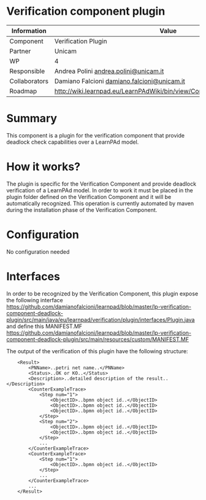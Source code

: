 Verification component plugin
====================

Information   | Value
------------- | --------
Component     | Verification Plugin
Partner       | Unicam
WP            | 4
Responsible   | Andrea Polini <andrea.polini@unicam.it>
Collaborators | Damiano Falcioni <damiano.falcioni@unicam.it>
Roadmap       | http://wiki.learnpad.eu/LearnPAdWiki/bin/view/Component/Model+Verification

# Summary
This component is a plugin for the verification component that provide deadlock check capabilities over a LearnPAd model.

# How it works?
The plugin is specific for the Verification Component and provide deadlock verification of a LearnPAd model. In order to work it must be placed in the plugin folder defined on the Verification Component and it will be automatically recognized.
This operation is currently automated by maven during the installation phase of the Verification Component.

# Configuration
No configuration needed

# Interfaces
In order to be recognized by the Verification Component, this plugin expose the following interface https://github.com/damianofalcioni/learnpad/blob/master/lp-verification-component-deadlock-plugin/src/main/java/eu/learnpad/verification/plugin/interfaces/Plugin.java 
and define this MANIFEST.MF https://github.com/damianofalcioni/learnpad/blob/master/lp-verification-component-deadlock-plugin/src/main/resources/custom/MANIFEST.MF

The output of the verification of this plugin have the following structure:

		<Result>
			<PNName>..petri net name..</PNName>
			<Status>..OK or KO..</Status>
			<Description>..detailed description of the result..</Description>
			<CounterExampleTrace>
				<Step num="1">
					<ObjectID>..bpmn object id..</ObjectID>
					<ObjectID>..bpmn object id..</ObjectID>
					<ObjectID>..bpmn object id..</ObjectID>
				</Step>
				<Step num="2">
					<ObjectID>..bpmn object id..</ObjectID>
					<ObjectID>..bpmn object id..</ObjectID>
				</Step>
				...
			</CounterExampleTrace>
			<CounterExampleTrace>
				<Step num="1">
					<ObjectID>..bpmn object id..</ObjectID>
				</Step>
				...
			</CounterExampleTrace>
			...
		</Result>